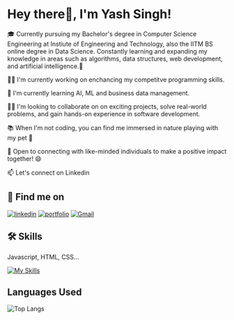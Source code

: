 
# Hey there👋, I'm Yash Singh!


🎓 Currently pursuing my Bachelor's degree in Computer Science Engineering at Instiute of Engineering and Technology, also the IITM BS online degree in Data Science. Constantly learning and expanding my knowledge in areas such as algorithms, data structures, web development, and artificial intelligence.🚀



👩‍💻 I'm currently working on enchancing my competitve programming skills.

🧠 I'm currently learning AI, ML and business data management.

👯‍♀️ I'm looking to collaborate on on exciting projects, solve real-world problems, and gain hands-on experience in software development.

📚 When I'm not coding, you can find me immersed in nature playing with my pet 🐶

🤝 Open to connecting with like-minded individuals to make a positive impact together! 😄 

📫 Let's connect on Linkedin 



## 🔗 Find me on
[![linkedin](https://img.shields.io/badge/linkedin-0A66C2?style=for-the-badge&logo=linkedin&logoColor=white)](https://www.linkedin.com/in/yash-singh-082044239/)
[![portfolio](https://img.shields.io/badge/my_portfolio-000?style=for-the-badge&logo=ko-fi&logoColor=white)](https://singhyash3302.github.io/portfolio-website/) 
[![Gmail](https://img.shields.io/badge/gmail-1DA1F2?style=for-the-badge&logo=gmail&logoColor=red)]( singhyash3302@gmail.com)


## 🛠 Skills
Javascript, HTML, CSS...

[![My Skills](https://skillicons.dev/icons?i=html,css,js,cpp,figma,git,github,ai,java,kotlin,ps,py,tensorflow)](https://skillicons.dev)
## Languages Used
![Top Langs](https://github-readme-stats.vercel.app/api/top-langs/?username=singhyash3302)
